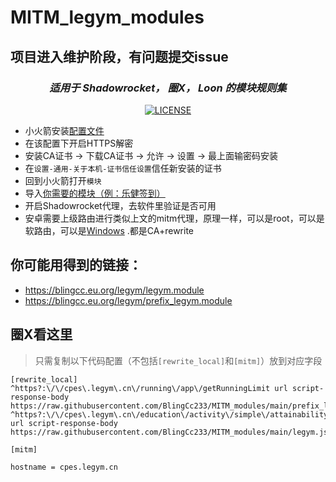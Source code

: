 # MITM_legym_modules
## 项目进入维护阶段，有问题提交issue
<div align="center">
  
### _适用于 Shadowrocket， 圈X， Loon 的模块规则集_
[![LICENSE](https://img.shields.io/badge/license-Anti%20996-blue.svg)](https://github.com/996icu/996.ICU/blob/master/LICENSE)


</div>


- 小火箭安装[配置文件](https://whatshub.top/config/shadowrocket_basic.conf)
- 在该配置下开启HTTPS解密
- 安装CA证书 -> 下载CA证书 -> 允许 -> 设置 -> 最上面输密码安装
- 在`设置-通用-关于本机-证书信任设置`信任新安装的证书
- 回到小火箭打开`模块`
- 导入[你需要的模块（例：乐健签到）](https://blingcc.eu.org/legym/legym.module)
- 开启Shadowrocket代理，去软件里验证是否可用
- 安卓需要上级路由进行类似上文的mitm代理，原理一样，可以是root，可以是软路由，可以是[Windows](https://github.com/Grergo/clash-with-mitm?tab=readme-ov-file#mitm-configuration) .都是CA+rewrite

##  你可能用得到的链接：

- https://blingcc.eu.org/legym/legym.module
- https://blingcc.eu.org/legym/prefix_legym.module

## 圈X看这里

> 只需复制以下代码配置（不包括`[rewrite_local]`和`[mitm]`）放到对应字段



```properties
[rewrite_local]
^https?:\/\/cpes\.legym\.cn\/running\/app\/getRunningLimit url script-response-body https://raw.githubusercontent.com/BlingCc233/MITM_modules/main/prefix_legym.js
^https?:\/\/cpes\.legym\.cn\/education\/activity\/simple\/attainability\/get url script-response-body https://raw.githubusercontent.com/BlingCc233/MITM_modules/main/legym.js

[mitm] 

hostname = cpes.legym.cn

```

